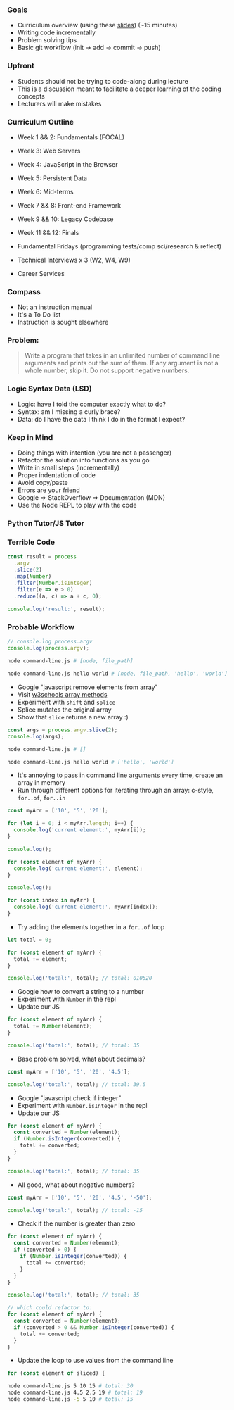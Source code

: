 ### Goals
- Curriculum overview (using these [slides](https://docs.google.com/presentation/d/1m3R_aN4S5YoCBmXRbjaZQGatygWyZXYLcN-fkcP_HWA)) (~15 minutes)
- Writing code incrementally
- Problem solving tips
- Basic git workflow (init -> add -> commit -> push)

### Upfront
- Students should not be trying to code-along during lecture
- This is a discussion meant to facilitate a deeper learning of the coding concepts
- Lecturers will make mistakes

### Curriculum Outline
- Week 1 && 2: Fundamentals (FOCAL)
- Week 3: Web Servers
- Week 4: JavaScript in the Browser
- Week 5: Persistent Data
- Week 6: Mid-terms
- Week 7 && 8: Front-end Framework
- Week 9 && 10: Legacy Codebase
- Week 11 && 12: Finals

- Fundamental Fridays (programming tests/comp sci/research & reflect)
- Technical Interviews x 3 (W2, W4, W9)
- Career Services

### Compass
* Not an instruction manual
* It's a To Do list
* Instruction is sought elsewhere

### Problem:
> Write a program that takes in an unlimited number of command line arguments and prints out the sum of them. If any argument is not a whole number, skip it. Do not support negative numbers.

### Logic Syntax Data (LSD)
- Logic: have I told the computer exactly what to do?
- Syntax: am I missing a curly brace?
- Data: do I have the data I think I do in the format I expect?

### Keep in Mind
- Doing things with intention (you are not a passenger)
- Refactor the solution into functions as you go
- Write in small steps (incrementally)
- Proper indentation of code
- Avoid copy/paste
- Errors are your friend
- Google => StackOverflow => Documentation (MDN)
- Use the Node REPL to play with the code

### Python Tutor/JS Tutor

### Terrible Code

```js
const result = process
  .argv
  .slice(2)
  .map(Number)
  .filter(Number.isInteger)
  .filter(e => e > 0)
  .reduce((a, c) => a + c, 0);
  
console.log('result:', result);
```

### Probable Workflow

```js
// console.log process.argv
console.log(process.argv);
```

```bash
node command-line.js # [node, file_path]

node command-line.js hello world # [node, file_path, 'hello', 'world']
```

* Google "javascript remove elements from array"
* Visit [w3schools array methods](https://www.w3schools.com/js/js_array_methods.asp)
* Experiment with `shift` and `splice`
* Splice mutates the original array
* Show that `slice` returns a new array :)

```js
const args = process.argv.slice(2);
console.log(args);
```

```bash
node command-line.js # []

node command-line.js hello world # ['hello', 'world']
```

* It's annoying to pass in command line arguments every time, create an array in memory
* Run through different options for iterating through an array: c-style, `for..of`, `for..in`

```js
const myArr = ['10', '5', '20'];

for (let i = 0; i < myArr.length; i++) {
  console.log('current element:', myArr[i]);
}

console.log();

for (const element of myArr) {
  console.log('current element:', element);
}

console.log();

for (const index in myArr) {
  console.log('current element:', myArr[index]);
}
```

* Try adding the elements together in a `for..of` loop

```js
let total = 0;

for (const element of myArr) {
  total += element;
}

console.log('total:', total); // total: 010520
```

* Google how to convert a string to a number
* Experiment with `Number` in the repl
* Update our JS

```js
for (const element of myArr) {
  total += Number(element);
}

console.log('total:', total); // total: 35
```

* Base problem solved, what about decimals?

```js
const myArr = ['10', '5', '20', '4.5'];

console.log('total:', total); // total: 39.5
```

* Google "javascript check if integer"
* Experiment with `Number.isInteger` in the repl
* Update our JS

```js
for (const element of myArr) {
  const converted = Number(element);
  if (Number.isInteger(converted)) {
    total += converted;
  }
}

console.log('total:', total); // total: 35
```

* All good, what about negative numbers?

```js
const myArr = ['10', '5', '20', '4.5', '-50'];

console.log('total:', total); // total: -15
```

* Check if the number is greater than zero

```js
for (const element of myArr) {
  const converted = Number(element);
  if (converted > 0) {
    if (Number.isInteger(converted)) {
      total += converted;
    }
  }
}

console.log('total:', total); // total: 35

// which could refactor to:
for (const element of myArr) {
  const converted = Number(element);
  if (converted > 0 && Number.isInteger(converted)) {
    total += converted;
  }
}
```

* Update the loop to use values from the command line

```js
for (const element of sliced) {
```

```bash
node command-line.js 5 10 15 # total: 30
node command-line.js 4.5 2.5 19 # total: 19
node command-line.js -5 5 10 # total: 15
```
